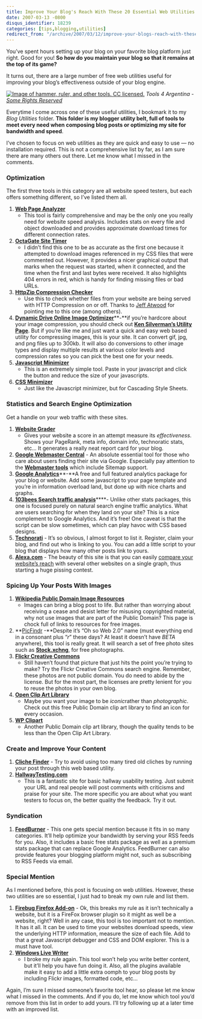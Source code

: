 ```yaml
---
title: Improve Your Blog's Reach With These 20 Essential Web Utilities
date: 2007-03-13 -0800
disqus_identifier: 18239
categories: [tips,blogging,utilities]
redirect_from: "/archive/2007/03/12/improve-your-blogs-reach-with-these-20-essential-web-utilities.aspx/"
---
```


You’ve spent hours setting up your blog on your favorite blog platform
just right. Good for you! **So how do you maintain your blog so that it
remains at the top of its game?**

It turns out, there are a large number of free web utilities useful for
improving your blog’s effectiveness outside of your blog engine.

[![Image of hammer, ruler, and other tools. CC
licensed.](https://haacked.com/images/haacked_com/WindowsLiveWriter/TheEssentialBlogUtilitiesList_FFFB/181152792_ecb4bc1b523.jpg)](http://www.flickr.com/photos/johannrela/181152792/ "johannrela on Flickr")
*Tools 4 Argentina - [Some Rights
Reserved](http://creativecommons.org/licenses/by/2.0/ "Creative Commons License")*

Everytime I come across one of these useful utilities, I bookmark it to
my *Blog Utilities* folder. **This folder is my blogger utility belt,
full of tools to meet every need when composing blog posts or optimizing
my site for bandwidth and speed**.

I’ve chosen to focus on web utilities as they are quick and easy to use
— no installation required. This is not a comprehensive list by far, as
I am sure there are many others out there. Let me know what I missed in
the comments.

### Optimization

The first three tools in this category are all website speed testers,
but each offers something different, so I’ve listed them all.

1.  **[Web Page
    Analyzer](http://www.websiteoptimization.com/services/analyze/ "Web Page Analyzer")**
    - This tool is fairly comprehensive and may be the only one you
    really need for website speed analysis. Includes stats on every file
    and object downloaded and provides approximate download times for
    different connection rates.
2.  **[OctaGate Site
    Timer](http://www.octagate.com/service/SiteTimer/ "OctaGate Site Timer")**
    - I didn’t find this one to be as accurate as the first one because
    it attempted to download images referenced in my CSS files that were
    commented out. However, it provides a nicer graphical output that
    marks when the request was started, when it connected, and the time
    when the first and last bytes were received. It also highlights 404
    errors in red, which is handy for finding missing files or bad URLs.
3.  **[HttpZip Compression
    Checker](http://www.port80software.com/products/httpzip/compresscheck "Port80 HttpZip Compression Checker")**
    - Use this to check whether files from your website are being served
    with HTTP Compression on or off. Thanks to [Jeff
    Atwood](http://codinghorror.com/blog/ "CodingHorror blog") for
    pointing me to this one (among others).
4.  [**Dynamic Drive Online Image
    Optimizer**](http://tools.dynamicdrive.com/imageoptimizer/ "Image Optimizer")**-**if
    you’re hardcore about your image compression, you should check out
    [**Ken Silverman’s Utility
    Page**](http://advsys.net/ken/utils.htm#pngout "Ken Silverman’s Utility Page").
    But if you’re like me and just want a quick and easy web based
    utility for compressing images, this is your site. It can convert
    gif, jpg, and png files up to 300kb. It will also do conversions to
    other image types and display multiple results at various color
    levels and compression rates so you can pick the best one for your
    needs.
5.  **[Javascript
    Minimizer](http://fmarcia.info/jsmin/test.html "Javascript Minimizer")**
    - This is an extremely simple tool. Paste in your javascript and
    click the button and reduce the size of your javascripts.
6.  **[CSS
    Minimizer](http://www.cssdrive.com/index.php/main/csscompressor/ "CSS Minimizer")**
    - Just like the Javascript minimizer, but for Cascading Style
    Sheets.

### Statistics and Search Engine Optimization

Get a handle on your web traffic with these sites.

1.  **[Website Grader](http://www.websitegrader.com/ "Website Grader")**
    - Gives your website a score in an attempt measure its
    *effectiveness*. Shows your PageRank, meta info, domain info,
    technoratic stats, etc... It generates a really neat report card for
    your blog.
2.  **[Google Webmaster
    Central](http://www.google.com/webmasters/ "Google Webmaster")** -
    An absolute essential tool for those who care about users finding
    their site via Google. Especially pay attention to the **[Webmaster
    tools](http://www.google.com/webmasters/sitemaps/ "Webmaster Tools")**
    which include Sitemap support.
3.  [**Google
    Analytics**](http://www.google.com/analytics/ "Google Analytics")**-**A
    free and full featured analytics package for your blog or website.
    Add some javascript to your page template and you’re in information
    overload land, but done up with nice charts and graphs.
4.  [**103bees Search traffic
    analysis**](http://103bees.com/ "Search traffic analysis")****-
    Unlike other stats packages, this one is focused purely on natural
    search engine traffic analytics. What are users searching for when
    they land on your site? This is a nice complement to Google
    Analytics. And it’s free! One caveat is that the script can be slow
    sometimes, which can play havoc with CSS based designs.
5.  **[Technorati](http://technorati.com/ "Technorati")** - It’s so
    obvious, I almost forgot to list it. Register, claim your blog, and
    find out who is linking to you. You can add a little script to your
    blog that displays how many other posts link to yours.
6.  [**Alexa.com**](http://alexa.com/ "Alexa web stats") - The beauty of
    this site is that you can easily [compare your website’s
    reach](http://www.alexa.com/data/details/traffic_details?site0=haacked.com/&site1=codinghorror.com&site2=&site3=&site4=&y=r&z=1&h=300&w=500&range=6m&size=Medium&url=https://haacked.com/ "Compare Reach")
    with several other websites on a single graph, thus starting a huge
    pissing contest.

### Spicing Up Your Posts With Images

1.  **[Wikipedia Public Domain Image
    Resources](http://en.wikipedia.org/wiki/Wikipedia:Public_domain_image_resources "Public Domain Images")**
    - Images can bring a blog post to life. But rather than worrying
    about receiving a cease and desist letter for misusing copyrighted
    material, why not use images that are part of the Public Domain?
    This page is chock full of links to resources for free images.
2.  **[PicFindr](http://www.picfindr.com/bin/PicFindr3.html "PicFindr")
    -**Despite it’s “Oh so Web 2.0” name (must everything end in a
    consonant plus “*r*” these days? At least it doesn’t have *BETA*
    anywhere), this tool is really great. It will search a set of free
    photo sites such as
    [**Stock.xchng**](http://www.sxc.hu/ "Stock Exchange"), for free
    photographs.
3.  **[Flickr Creative
    Commons](http://www.flickr.com/creativecommons/ "Flickr Creative Commons")**
    - Still haven’t found that picture that just hits the point you’re
    trying to make? Try the Flickr Creative Commons search engine.
    Remember, these photos are not public domain. You do need to abide
    by the license. But for the most part, the licenses are pretty
    lenient for you to reuse the photos in your own blog.
4.  **[Open Clip Art Library](http://www.openclipart.org/ "Clip Art")**
    - Maybe you want your image to be *iconic*rather than
    *photographic*. Check out this free Public Domain clip art library
    to find an icon for every occasion.
5.  **[WP
    Clipart](http://www.wpclipart.com/index.html "Public Domain Clip Art Library")**
    - Another Public Domain clip art library, though the quality tends
    to be less than the Open Clip Art Library.

### Create and Improve Your Content

1.  **[Cliche Finder](http://cliche.theinfo.org/ "Cliche Finder")** -
    Try to avoid using too many tired old cliches by running your post
    through this web based utility.
2.  **[HallwayTesting.com](http://www.hallwaytesting.com/ "Hallway Testing")**
    - This is a fantastic site for basic hallway usability testing. Just
    submit your URL and real people will post comments with criticisms
    and praise for your site. The more specific you are about what you
    want testers to focus on, the better quality the feedback. Try it
    out.

### Syndication

1.  **[FeedBurner](http://feedburner.com/ "FeedBurner")** - This one
    gets special mention because it fits in so many categories. It’ll
    help optimize your bandwidth by serving your RSS feeds for you.
    Also, it includes a basic free stats package as well as a premium
    stats package that can replace Google Analytics. FeedBurner can also
    provide features your blogging platform might not, such as
    subscribing to RSS Feeds via email.

### Special Mention

As I mentioned before, this post is focusing on web utilities. However,
these two utilities are so essential, I just had to break my own rule
and list them.

1.  [**Firebug Firefox
    Add-on**](https://addons.mozilla.org/firefox/1843/ "Firebug") - Ok,
    this breaks my rule as it isn’t technically a website, but it is a
    FireFox browser plugin so it might as well be a website, right? Well
    in any case, this tool is too important not to mention. It has it
    all. It can be used to time your websites download speeds, view the
    underlying HTTP information, measure the size of each file. Add to
    that a great Javascript debugger and CSS and DOM explorer. This is a
    must have tool.
2.  [**Windows Live
    Writer**](http://windowslivewriter.spaces.live.com/ "Windows Live Writer")
    - I broke my rule again. This tool won’t help you write better
    content, but it’ll help you have fun doing it. Also, all the plugins
    available make it easy to add a little extra oomph to your blog
    posts by including Flickr images, formatted code, etc...

Again, I’m sure I missed someone’s favorite tool hear, so please let me
know what I missed in the comments. And if you do, let me know which
tool you’d remove from this list in order to add yours. I’ll try
following up at a later time with an improved list.

